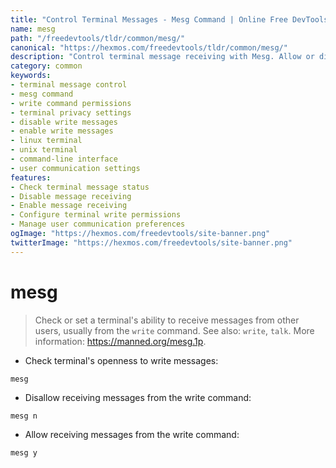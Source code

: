 ```yaml
---
title: "Control Terminal Messages - Mesg Command | Online Free DevTools by Hexmos"
name: mesg
path: "/freedevtools/tldr/common/mesg/"
canonical: "https://hexmos.com/freedevtools/tldr/common/mesg/"
description: "Control terminal message receiving with Mesg. Allow or disallow messages from the write command, enhancing terminal privacy. Free online tool, no registration required."
category: common
keywords:
- terminal message control
- mesg command
- write command permissions
- terminal privacy settings
- disable write messages
- enable write messages
- linux terminal
- unix terminal
- command-line interface
- user communication settings
features:
- Check terminal message status
- Disable message receiving
- Enable message receiving
- Configure terminal write permissions
- Manage user communication preferences
ogImage: "https://hexmos.com/freedevtools/site-banner.png"
twitterImage: "https://hexmos.com/freedevtools/site-banner.png"
---
```


# mesg

> Check or set a terminal's ability to receive messages from other users, usually from the `write` command.
> See also: `write`, `talk`.
> More information: <https://manned.org/mesg.1p>.

- Check terminal's openness to write messages:

`mesg`

- Disallow receiving messages from the write command:

`mesg n`

- Allow receiving messages from the write command:

`mesg y`

